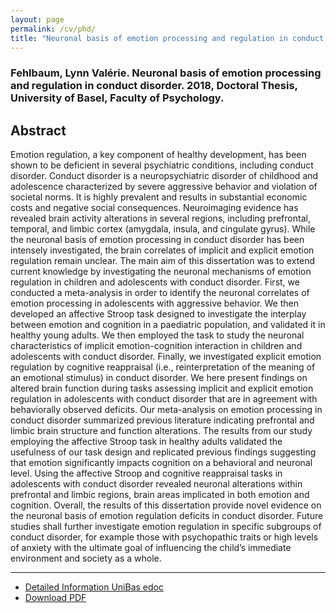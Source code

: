 ```yaml
---
layout: page
permalink: /cv/phd/
title: "Neuronal basis of emotion processing and regulation in conduct disorder"
---
```


### Fehlbaum, Lynn Valérie. Neuronal basis of emotion processing and regulation in conduct disorder. 2018, Doctoral Thesis, University of Basel, Faculty of Psychology.

## Abstract

Emotion regulation, a key component of healthy development, has been shown to be deficient in several psychiatric conditions, including conduct disorder. Conduct disorder is a neuropsychiatric disorder of childhood and adolescence characterized by severe aggressive behavior and violation of societal norms. It is highly prevalent and results in substantial economic costs and negative social consequences. Neuroimaging evidence has revealed brain activity alterations in several regions, including prefrontal, temporal, and limbic cortex (amygdala, insula, and cingulate gyrus). While the neuronal basis of emotion processing in conduct disorder has been intensely investigated, the brain correlates of implicit and explicit emotion regulation remain unclear.
The main aim of this dissertation was to extend current knowledge by investigating the neuronal mechanisms of emotion regulation in children and adolescents with conduct disorder. First, we conducted a meta-analysis in order to identify the neuronal correlates of emotion processing in adolescents with aggressive behavior. We then developed an affective Stroop task designed to investigate the interplay between emotion and cognition in a paediatric population, and validated it in healthy young adults. We then employed the task to study the neuronal characteristics of implicit emotion-cognition interaction in children and adolescents with conduct disorder. Finally, we investigated explicit emotion regulation by cognitive reappraisal (i.e., reinterpretation of the meaning of an emotional stimulus) in conduct disorder.
We here present findings on altered brain function during tasks assessing implicit and explicit emotion regulation in adolescents with conduct disorder that are in agreement with behaviorally observed deficits. Our meta-analysis on emotion processing in conduct disorder summarized previous literature indicating prefrontal and limbic brain structure and function alterations. The results from our study employing the affective Stroop task in healthy adults validated the usefulness of our task design and replicated previous findings suggesting that emotion significantly impacts cognition on a behavioral and neuronal level. Using the affective Stroop and cognitive reappraisal tasks in adolescents with conduct disorder revealed neuronal alterations within prefrontal and limbic regions, brain areas implicated in both emotion and cognition. Overall, the results of this dissertation provide novel evidence on the neuronal basis of emotion regulation deficits in conduct disorder. Future studies shall further investigate emotion regulation in specific subgroups of conduct disorder, for example those with psychopathic traits or high levels of anxiety with the ultimate goal of influencing the child’s immediate environment and society as a whole.


----

  * [Detailed Information UniBas edoc](http://edoc.unibas.ch/diss/DissB_12593) 
  * [Download PDF](https://edoc.unibas.ch/62724/1/FEHLBAUM_Dissertation_lic.pdf) 

